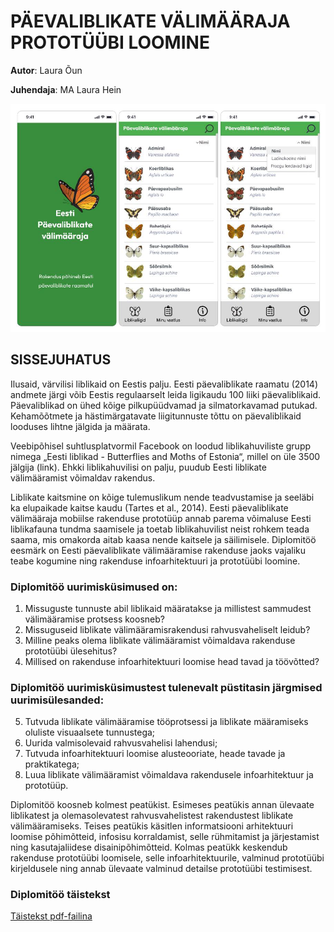 # PÄEVALIBLIKATE VÄLIMÄÄRAJA PROTOTÜÜBI LOOMINE

**Autor**: Laura Õun

**Juhendaja**: MA Laura Hein

![Rakenduse vaated](./Vaated.png)

## SISSEJUHATUS
Ilusaid, värvilisi liblikaid on Eestis palju. Eesti päevaliblikate raamatu (2014) andmete järgi võib Eestis regulaarselt leida ligikaudu 100 liiki päevaliblikaid. Päevaliblikad on ühed kõige pilkupüüdvamad ja silmatorkavamad putukad. Kehamõõtmete ja hästimärgatavate liigitunnuste tõttu on päevaliblikaid looduses lihtne jälgida ja määrata.

Veebipõhisel suhtlusplatvormil Facebook on loodud liblikahuviliste grupp nimega „Eesti liblikad - Butterflies and Moths of Estonia“, millel on üle 3500 jälgija (link). Ehkki liblikahuvilisi on palju, puudub Eesti liblikate välimääramist võimaldav rakendus.

Liblikate kaitsmine on kõige tulemuslikum nende teadvustamise ja seeläbi ka elupaikade kaitse kaudu (Tartes et al., 2014). Eesti päevaliblikate välimääraja mobiilse rakenduse prototüüp annab parema võimaluse Eesti liblikafauna tundma saamisele ja toetab liblikahuvilist neist rohkem teada saama, mis omakorda aitab kaasa nende kaitsele ja säilimisele.
Diplomitöö eesmärk on Eesti päevaliblikate välimääramise rakenduse jaoks vajaliku teabe kogumine ning rakenduse infoarhitektuuri ja prototüübi loomine.

### Diplomitöö uurimisküsimused on:
1. Missuguste tunnuste abil liblikaid määratakse ja millistest sammudest välimääramise protsess koosneb?
2. Missuguseid liblikate välimääramisrakendusi rahvusvaheliselt leidub?
3. Milline peaks olema liblikate välimääramist võimaldava rakenduse prototüübi ülesehitus?
4. Millised on rakenduse infoarhitektuuri loomise head tavad ja töövõtted?

### Diplomitöö uurimisküsimustest tulenevalt püstitasin järgmised uurimisülesanded:
5. Tutvuda liblikate välimääramise tööprotsessi ja liblikate määramiseks oluliste visuaalsete tunnustega;
6. Uurida valmisolevaid rahvusvahelisi lahendusi;
7. Tutvuda infoarhitektuuri loomise alusteooriate, heade tavade ja praktikatega;
8. Luua liblikate välimääramist võimaldava rakendusele infoarhitektuur ja prototüüp.

Diplomitöö koosneb kolmest peatükist. Esimeses peatükis annan ülevaate liblikatest ja olemasolevatest rahvusvahelistest rakendustest liblikate välimääramiseks. Teises peatükis käsitlen informatsiooni arhitektuuri loomise põhimõtteid, infosisu korraldamist, selle rühmitamist ja järjestamist ning kasutajaliidese disainipõhimõtteid. Kolmas peatükk keskendub rakenduse prototüübi loomisele, selle infoarhitektuurile, valminud prototüübi kirjeldusele ning annab ülevaate valminud detailse prototüübi testimisest.

### Diplomitöö täistekst
[Täistekst pdf-failina](./Diplomitöö_Laura_Õun.pdf)